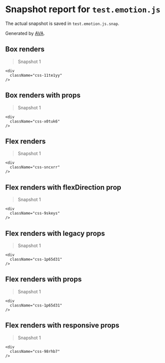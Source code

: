 # Snapshot report for `test.emotion.js`

The actual snapshot is saved in `test.emotion.js.snap`.

Generated by [AVA](https://ava.li).

## Box renders

> Snapshot 1

    <div
      className="css-11te1yy"
    />

## Box renders with props

> Snapshot 1

    <div
      className="css-x0tuk6"
    />

## Flex renders

> Snapshot 1

    <div
      className="css-sncxrr"
    />

## Flex renders with flexDirection prop

> Snapshot 1

    <div
      className="css-9skeys"
    />

## Flex renders with legacy props

> Snapshot 1

    <div
      className="css-1p65d31"
    />

## Flex renders with props

> Snapshot 1

    <div
      className="css-1p65d31"
    />

## Flex renders with responsive props

> Snapshot 1

    <div
      className="css-98rhb7"
    />
